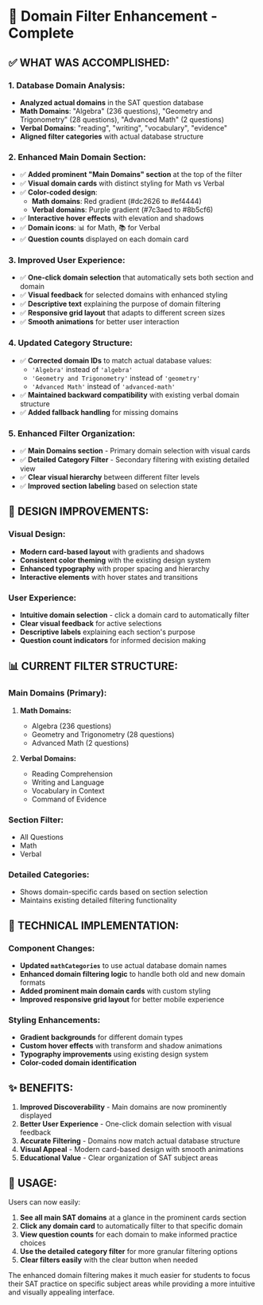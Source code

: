 # 🎯 Domain Filter Enhancement - Complete

## **✅ WHAT WAS ACCOMPLISHED:**

### **1. Database Domain Analysis:**
- **Analyzed actual domains** in the SAT question database
- **Math Domains**: "Algebra" (236 questions), "Geometry and Trigonometry" (28 questions), "Advanced Math" (2 questions)
- **Verbal Domains**: "reading", "writing", "vocabulary", "evidence" 
- **Aligned filter categories** with actual database structure

### **2. Enhanced Main Domain Section:**
- ✅ **Added prominent "Main Domains" section** at the top of the filter
- ✅ **Visual domain cards** with distinct styling for Math vs Verbal
- ✅ **Color-coded design**:
  - **Math domains**: Red gradient (#dc2626 to #ef4444)
  - **Verbal domains**: Purple gradient (#7c3aed to #8b5cf6)
- ✅ **Interactive hover effects** with elevation and shadows
- ✅ **Domain icons**: 📊 for Math, 📚 for Verbal
- ✅ **Question counts** displayed on each domain card

### **3. Improved User Experience:**
- ✅ **One-click domain selection** that automatically sets both section and domain
- ✅ **Visual feedback** for selected domains with enhanced styling
- ✅ **Descriptive text** explaining the purpose of domain filtering
- ✅ **Responsive grid layout** that adapts to different screen sizes
- ✅ **Smooth animations** for better user interaction

### **4. Updated Category Structure:**
- ✅ **Corrected domain IDs** to match actual database values:
  - `'Algebra'` instead of `'algebra'`
  - `'Geometry and Trigonometry'` instead of `'geometry'`
  - `'Advanced Math'` instead of `'advanced-math'`
- ✅ **Maintained backward compatibility** with existing verbal domain structure
- ✅ **Added fallback handling** for missing domains

### **5. Enhanced Filter Organization:**
- ✅ **Main Domains section** - Primary domain selection with visual cards
- ✅ **Detailed Category Filter** - Secondary filtering with existing detailed view
- ✅ **Clear visual hierarchy** between different filter levels
- ✅ **Improved section labeling** based on selection state

## **🎨 DESIGN IMPROVEMENTS:**

### **Visual Design:**
- **Modern card-based layout** with gradients and shadows
- **Consistent color theming** with the existing design system
- **Enhanced typography** with proper spacing and hierarchy
- **Interactive elements** with hover states and transitions

### **User Experience:**
- **Intuitive domain selection** - click a domain card to automatically filter
- **Clear visual feedback** for active selections
- **Descriptive labels** explaining each section's purpose
- **Question count indicators** for informed decision making

## **📊 CURRENT FILTER STRUCTURE:**

### **Main Domains (Primary):**
1. **Math Domains:**
   - Algebra (236 questions)
   - Geometry and Trigonometry (28 questions) 
   - Advanced Math (2 questions)

2. **Verbal Domains:**
   - Reading Comprehension
   - Writing and Language
   - Vocabulary in Context
   - Command of Evidence

### **Section Filter:**
- All Questions
- Math 
- Verbal

### **Detailed Categories:**
- Shows domain-specific cards based on section selection
- Maintains existing detailed filtering functionality

## **🔧 TECHNICAL IMPLEMENTATION:**

### **Component Changes:**
- **Updated `mathCategories`** to use actual database domain names
- **Enhanced domain filtering logic** to handle both old and new domain formats
- **Added prominent main domain cards** with custom styling
- **Improved responsive grid layout** for better mobile experience

### **Styling Enhancements:**
- **Gradient backgrounds** for different domain types
- **Custom hover effects** with transform and shadow animations
- **Typography improvements** using existing design system
- **Color-coded domain identification**

## **✨ BENEFITS:**

1. **Improved Discoverability** - Main domains are now prominently displayed
2. **Better User Experience** - One-click domain selection with visual feedback
3. **Accurate Filtering** - Domains now match actual database structure
4. **Visual Appeal** - Modern card-based design with smooth animations
5. **Educational Value** - Clear organization of SAT subject areas

## **🎯 USAGE:**

Users can now easily:
1. **See all main SAT domains** at a glance in the prominent cards section
2. **Click any domain card** to automatically filter to that specific domain
3. **View question counts** for each domain to make informed practice choices
4. **Use the detailed category filter** for more granular filtering options
5. **Clear filters easily** with the clear button when needed

The enhanced domain filtering makes it much easier for students to focus their SAT practice on specific subject areas while providing a more intuitive and visually appealing interface.
